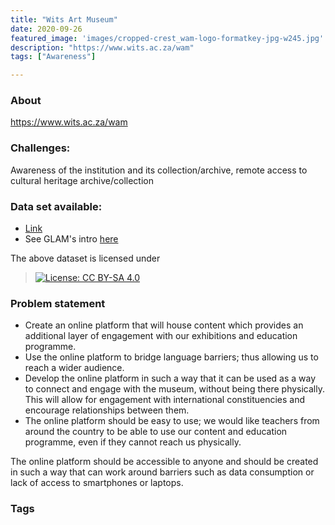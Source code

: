```yaml
---
title: "Wits Art Museum"
date: 2020-09-26
featured_image: 'images/cropped-crest_wam-logo-formatkey-jpg-w245.jpg'
description: "https://www.wits.ac.za/wam"
tags: ["Awareness"]

---
```


### About

https://www.wits.ac.za/wam

### Challenges:

Awareness of the institution and its collection/archive, remote access to cultural heritage archive/collection

### Data set available:

- [Link](https://drive.google.com/drive/folders/1S3ORni2fffnY_zGYJRGAawotNGcQrk_L?usp=sharing)
- See GLAM's intro [here](https://drive.google.com/drive/folders/1BQS3JruQJy7z3RYc7uD8Majc_Rqz6Qzc?usp=sharing)

The above dataset is licensed under
 > [![License: CC BY-SA 4.0](https://img.shields.io/badge/License-CC%20BY--SA%204.0-lightgrey.svg)](https://creativecommons.org/licenses/by-sa/4.0/)

### Problem statement

- Create an online platform that will house content which provides an additional layer of engagement with our exhibitions and education programme.
- Use the online platform to bridge language barriers; thus allowing us to reach a wider audience.
- Develop the online platform in such a way that it can be used as a way to connect and engage with the museum, without being there physically. This will allow for engagement with international constituencies and encourage relationships between them.
- The online platform should be easy to use; we would like teachers from around the country to be able to use our content and education programme, even if they cannot reach us physically.

The online platform should be accessible to anyone and should be created in such a way that can work around barriers such as data consumption or lack of access to smartphones or laptops.

### Tags


